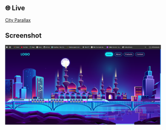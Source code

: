 ## 🌐 Live

[City Parallax](https://apple-website-seven-nu.vercel.app)

## Screenshot
![Screenshot](sc.png)